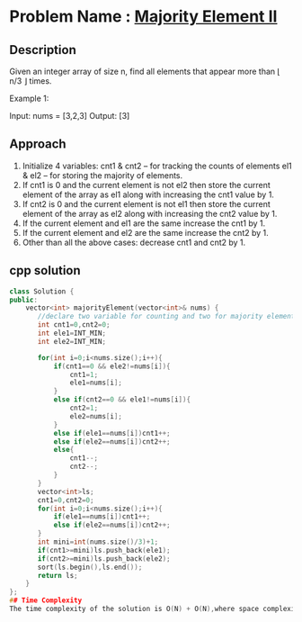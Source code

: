 # Problem Name : [Majority Element II](https://leetcode.com/problems/MajorityElementII)

## Description
Given an integer array of size n, find all elements that appear more than ⌊ n/3 ⌋ times.

Example 1:

Input: nums = [3,2,3]
Output: [3]

## Approach 
1. Initialize 4 variables: cnt1 & cnt2 –  for tracking the counts of elements el1 & el2 – for storing the majority of elements.
2. If cnt1 is 0 and the current element is not el2 then store the current element of the array as el1 along with increasing the cnt1 value by 1.
3. If cnt2 is 0 and the current element is not el1 then store the current element of the array as el2 along with increasing the cnt2 value by 1.
4. If the current element and el1 are the same increase the cnt1 by 1.
5. If the current element and el2 are the same increase the cnt2 by 1.
6. Other than all the above cases: decrease cnt1 and cnt2 by 1.




## cpp solution
```cpp
class Solution {
public:
    vector<int> majorityElement(vector<int>& nums) {
       //declare two variable for counting and two for majority element
       int cnt1=0,cnt2=0;
       int ele1=INT_MIN;
       int ele2=INT_MIN;

       for(int i=0;i<nums.size();i++){
           if(cnt1==0 && ele2!=nums[i]){
               cnt1=1;
               ele1=nums[i];
           }
           else if(cnt2==0 && ele1!=nums[i]){
               cnt2=1;
               ele2=nums[i];
           }
           else if(ele1==nums[i])cnt1++;
           else if(ele2==nums[i])cnt2++;
           else{
               cnt1--;
               cnt2--;
           }
       }
       vector<int>ls;
       cnt1=0,cnt2=0;
       for(int i=0;i<nums.size();i++){
           if(ele1==nums[i])cnt1++;
           else if(ele2==nums[i])cnt2++;
       }
       int mini=int(nums.size()/3)+1;
       if(cnt1>=mini)ls.push_back(ele1);
       if(cnt2>=mini)ls.push_back(ele2);
       sort(ls.begin(),ls.end());
       return ls;
    }
};
## Time Complexity
The time complexity of the solution is O(N) + O(N),where space complexity is 0(N) 
